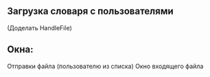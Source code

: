 ﻿## Загрузка словаря с пользователями
(Доделать HandleFile)

## Окна:
Отправки файла (пользователю из списка)
Окно входящего файла
